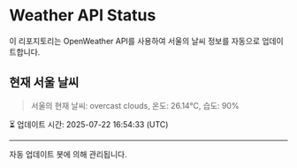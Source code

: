 
# Weather API Status

이 리포지토리는 OpenWeather API를 사용하여 서울의 날씨 정보를 자동으로 업데이트합니다.

## 현재 서울 날씨
> 서울의 현재 날씨: overcast clouds, 온도: 26.14°C, 습도: 90%

⏳ 업데이트 시간: 2025-07-22 16:54:33 (UTC)

---
자동 업데이트 봇에 의해 관리됩니다.
